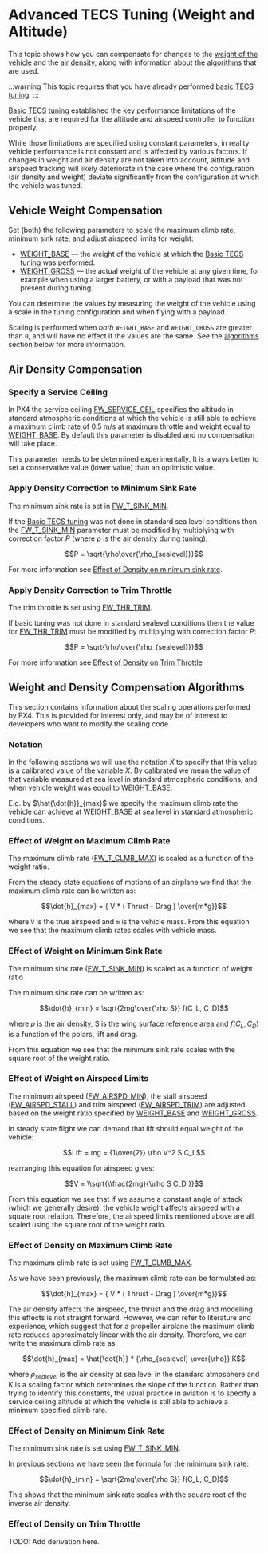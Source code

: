 # Advanced TECS Tuning (Weight and Altitude)

This topic shows how you can compensate for changes to the [weight of the vehicle](#vehicle-weight-compensation) and the [air density](#air-density-compensation), along with information about the [algorithms](#weight-and-density-compensation-algorithms) that are used.

:::warning
This topic requires that you have already performed [basic TECS tuning](../config_fw/position_tuning_guide_fixedwing.md#tecs-tuning-altitude-and-airspeed).
:::

[Basic TECS tuning](../config_fw/position_tuning_guide_fixedwing.md#tecs-tuning-altitude-and-airspeed) established the key performance limitations of the vehicle that are required for the altitude and airspeed controller to function properly.

While those limitations are specified using constant parameters, in reality vehicle performance is not constant and is affected by various factors.
If changes in weight and air density are not taken into account, altitude and airspeed tracking will likely deteriorate in the case where the configuration (air density and weight) deviate significantly from the configuration at which the vehicle was tuned.

## Vehicle Weight Compensation

Set (both) the following parameters to scale the maximum climb rate, minimum sink rate, and adjust airspeed limits for weight:

- [WEIGHT_BASE](../advanced_config/parameter_reference.md#WEIGHT_BASE) — the weight of the vehicle at which the [Basic TECS tuning](../config_fw/position_tuning_guide_fixedwing.md#tecs-tuning-altitude-and-airspeed) was performed.
- [WEIGHT_GROSS](../advanced_config/parameter_reference.md#WEIGHT_BASE) — the actual weight of the vehicle at any given time, for example when using a larger battery, or with a payload that was not present during tuning.

You can determine the values by measuring the weight of the vehicle using a scale in the tuning configuration and when flying with a payload.

Scaling is performed when _both_ `WEIGHT_BASE` and `WEIGHT_GROSS` are greater than `0`, and will have no effect if the values are the same.
See the [algorithms](#weight-and-density-compensation-algorithms) section below for more information.

## Air Density Compensation

### Specify a Service Ceiling

In PX4 the service ceiling [FW_SERVICE_CEIL](../advanced_config/parameter_reference.md#FW_SERVICE_CEIL) specifies the altitude in standard atmospheric conditions at which the vehicle is still able to achieve a maximum climb rate of 0.5 m/s at maximum throttle and weight equal to [WEIGHT_BASE](../advanced_config/parameter_reference.md#WEIGHT_BASE).
By default this parameter is disabled and no compensation will take place.

This parameter needs to be determined experimentally.
It is always better to set a conservative value (lower value) than an optimistic value.

### Apply Density Correction to Minimum Sink Rate

The minimum sink rate is set in [FW_T_SINK_MIN](../advanced_config/parameter_reference.md#FW_T_SINK_MIN).

If the [Basic TECS tuning](../config_fw/position_tuning_guide_fixedwing.md#tecs-tuning-altitude-and-airspeed) was not done in standard sea level conditions then the [FW_T_SINK_MIN](../advanced_config/parameter_reference.md#FW_T_SINK_MIN) parameter must be modified by multiplying with correction factor $P$ (where $\rho$ is the air density during tuning):

$$P = \sqrt{\rho\over{\rho_{sealevel}}}$$

For more information see [Effect of Density on minimum sink rate](#effect-of-density-on-minimum-sink-rate).

### Apply Density Correction to Trim Throttle

The trim throttle is set using [FW_THR_TRIM](../advanced_config/parameter_reference.md#FW_THR_TRIM).

If basic tuning was not done in standard sealevel conditions then the value for [FW_THR_TRIM](../advanced_config/parameter_reference.md#FW_THR_TRIM) must be modified by multiplying with correction factor $P$:

$$P = \sqrt{\rho\over{\rho_{sealevel}}}$$

For more information see [Effect of Density on Trim Throttle](#effect-of-density-on-trim-throttle)

## Weight and Density Compensation Algorithms

This section contains information about the scaling operations performed by PX4.
This is provided for interest only, and may be of interest to developers who want to modify the scaling code.

### Notation

In the following sections we will use the notation $\hat X$ to specify that this value is a calibrated value of the variable $X$.
By calibrated we mean the value of that variable measured at sea level in standard atmospheric conditions, and when vehicle weight was equal to [WEIGHT_BASE](../advanced_config/parameter_reference.md#WEIGHT_BASE).

E.g. by $\hat{\dot{h}}_{max}$ we specify the maximum climb rate the vehicle can achieve at [WEIGHT_BASE](../advanced_config/parameter_reference.md#WEIGHT_BASE) at sea level in standard atmospheric conditions.

### Effect of Weight on Maximum Climb Rate

The maximum climb rate ([FW_T_CLMB_MAX](../advanced_config/parameter_reference.md#FW_T_CLMB_MAX)) is scaled as a function of the weight ratio.

From the steady state equations of motions of an airplane we find that the maximum climb rate can be written as:

$$\dot{h}_{max} = { V * ( Thrust - Drag ) \over{m*g}}$$

where `V` is the true airspeed and `m` is the vehicle mass.
From this equation we see that the maximum climb rates scales with vehicle mass.

### Effect of Weight on Minimum Sink Rate

The minimum sink rate ([FW_T_SINK_MIN](../advanced_config/parameter_reference.md#FW_T_SINK_MIN)) is scaled as a function of weight ratio

The minimum sink rate can be written as:

$$\dot{h}_{min} = \sqrt{2mg\over{\rho S}} f(C_L, C_D)$$

where $\rho$ is the air density, S is the wing surface reference area and $f(C_L, C_D)$ is a function of the polars, lift and drag.

From this equation we see that the minimum sink rate scales with the square root of the weight ratio.

### Effect of Weight on Airspeed Limits

The minimum airspeed ([FW_AIRSPD_MIN](../advanced_config/parameter_reference.md#FW_AIRSPD_MIN)), the stall airspeed ([FW_AIRSPD_STALL](../advanced_config/parameter_reference.md#FW_AIRSPD_STALL)) and trim airspeed ([FW_AIRSPD_TRIM](../advanced_config/parameter_reference.md#FW_AIRSPD_TRIM)) are adjusted based on the weight ratio specified by [WEIGHT_BASE](../advanced_config/parameter_reference.md#WEIGHT_BASE) and [WEIGHT_GROSS](../advanced_config/parameter_reference.md#WEIGHT_GROSS).

In steady state flight we can demand that lift should equal weight of the vehicle:

$$Lift = mg = {1\over{2}} \rho V^2 S C_L$$

rearranging this equation for airspeed gives:

$$V = \\sqrt{\\frac{2mg}{\\rho S C_D }}$$

From this equation we see that if we assume a constant angle of attack (which we generally desire), the vehicle weight affects airspeed with a square root relation.
Therefore, the airspeed limits mentioned above are all scaled using the square root of the weight ratio.

### Effect of Density on Maximum Climb Rate

The maximum climb rate is set using [FW_T_CLMB_MAX](../advanced_config/parameter_reference.md#FW_T_CLMB_MAX).

As we have seen previously, the maximum climb rate can be formulated as:

$$\dot{h}_{max} = { V * ( Thrust - Drag ) \over{m*g}}$$

The air density affects the airspeed, the thrust and the drag and modelling this effects is not straight forward.
However, we can refer to literature and experience, which suggest that for a propeller airplane the maximum climb rate reduces approximately linear with the air density.
Therefore, we can write the maximum climb rate as:

$$\dot{h}_{max} = \hat{\dot{h}} * {\rho_{sealevel} \over{\rho}} K$$

where $\rho_{sealevel}$ is the air density at sea level in the standard atmosphere and K is a scaling factor which determines the slope of the function.
Rather than trying to identify this constants, the usual practice in aviation is to specify a service ceiling altitude at which the vehicle is still able to achieve a minimum specified climb rate.

### Effect of Density on Minimum Sink Rate

The minimum sink rate is set using [FW_T_SINK_MIN](../advanced_config/parameter_reference.md#FW_T_SINK_MIN).

In previous sections we have seen the formula for the minimum sink rate:

$$\dot{h}_{min} = \sqrt{2mg\over{\rho S}} f(C_L, C_D)$$

This shows that the minimum sink rate scales with the square root of the inverse air density.

### Effect of Density on Trim Throttle

TODO: Add derivation here.
